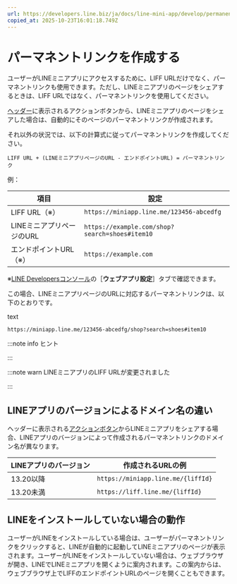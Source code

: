 ```yaml
---
url: https://developers.line.biz/ja/docs/line-mini-app/develop/permanent-links/
copied_at: 2025-10-23T16:01:18.749Z
---
```

# パーマネントリンクを作成する

ユーザーがLINEミニアプリにアクセスするために、LIFF URLだけでなく、パーマネントリンクも使用できます。ただし、LINEミニアプリのページをシェアするときは、LIFF URLではなく、パーマネントリンクを使用してください。

[ヘッダー](https://developers.line.biz/ja/docs/line-mini-app/discover/ui-components/#header)に表示されるアクションボタンから、LINEミニアプリのページをシェアした場合は、自動的にそのページのパーマネントリンクが作成されます。

それ以外の状況では、以下の計算式に従ってパーマネントリンクを作成してください。

`LIFF URL + (LINEミニアプリページのURL - エンドポイントURL) = パーマネントリンク`

例：

| 項目 | 設定 |
| --- | --- |
| LIFF URL（※） | `https://miniapp.line.me/123456-abcedfg` |
| LINEミニアプリページのURL | `https://example.com/shop?search=shoes#item10` |
| エンドポイントURL（※） | `https://example.com` |

※[LINE Developersコンソール](https://developers.line.biz/console/)の［**ウェブアプリ設定**］タブで確認できます。

この場合、LINEミニアプリページのURLに対応するパーマネントリンクは、以下のとおりです。

text

`https://miniapp.line.me/123456-abcedfg/shop?search=shoes#item10`

:::note info
ヒント

:::

:::note warn
LINEミニアプリのLIFF URLが変更されました

:::

## LINEアプリのバージョンによるドメイン名の違い

ヘッダーに表示される[アクションボタン](https://developers.line.biz/ja/docs/line-mini-app/discover/builtin-features/#action-button)からLINEミニアプリをシェアする場合、LINEアプリのバージョンによって作成されるパーマネントリンクのドメイン名が異なります。

| LINEアプリのバージョン | 作成されるURLの例 |
| --- | --- |
| 13.20以降 | `https://miniapp.line.me/{liffId}` |
| 13.20未満 | `https://liff.line.me/{liffId}` |

## LINEをインストールしていない場合の動作

ユーザーがLINEをインストールしている場合は、ユーザーがパーマネントリンクをクリックすると、LINEが自動的に起動してLINEミニアプリのページが表示されます。ユーザーがLINEをインストールしていない場合は、ウェブブラウザが開き、LINEでLINEミニアプリを開くように案内されます。この案内からは、ウェブブラウザ上でLIFFのエンドポイントURLのページを開くこともできます。